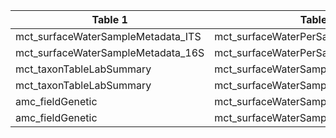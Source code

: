 |Table 1|Table 2|Join by field(s)|
|------------------------|------------------------|-------------------------------|
mct\_surfaceWaterSampleMetadata\_ITS|mct\_surfaceWaterPerSampleTaxonomy\_ITS|dnaSampleID
mct\_surfaceWaterSampleMetadata\_16S|mct\_surfaceWaterPerSampleTaxonomy\_16S|dnaSampleID
mct\_taxonTableLabSummary|mct\_surfaceWaterSampleMetadata\_ITS|codeVersion
mct\_taxonTableLabSummary|mct\_surfaceWaterSampleMetadata\_16S|codeVersion
amc\_fieldGenetic|mct\_surfaceWaterSampleMetadata\_ITS|geneticSampleID
amc\_fieldGenetic|mct\_surfaceWaterSampleMetadata\_16S|geneticSampleID
